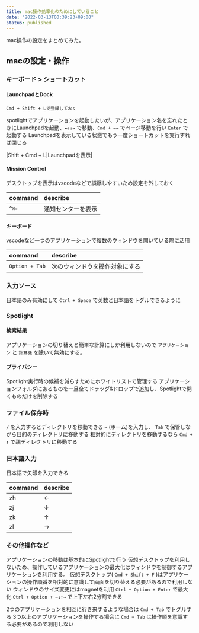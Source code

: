 ```yaml
---
title: mac操作効率化のためにしていること
date: "2022-03-13T00:39:23+09:00"
status: published
---
```


mac操作の設定をまとめてみた。

## macの設定・操作

### キーボード > ショートカット

#### LaunchpadとDock

`Cmd + Shift + Lで登録しておく`

spotlightでアプリケーションを起動したいが、アプリケーション名を忘れたときにLaunchpadを起動、`←↑↓→` で移動、`Cmd + ←→` でページ移動を行い `Enter` で起動する
Launchpadを表示している状態でもう一度ショートカットを実行すれば閉じる

|Shift + Cmd + L|Launchpadを表示|

#### Mission Control

デスクトップを表示はvscodeなどで誤爆しやすいため設定を外しておく

|command|describe|
|:--|:--|
|`^⌘←`|通知センターを表示|

#### キーボード

vscodeなど一つのアプリケーションで複数のウィンドウを開いている際に活用

|command|describe|
|:--|:--|
|`Option + Tab`|次のウィンドウを操作対象にする|

### 入力ソース

日本語のみ有効にして `Ctrl + Space` で英数と日本語をトグルできるように

### Spotlight

#### 検索結果

アプリケーションの切り替えと簡単な計算にしか利用しないので `アプリケーション` と `計算機` を除いて無効にする。

#### プライバシー

Spotlight実行時の候補を減らすためにホワイトリストで管理する
アプリケーションフォルダにあるものを一旦全てドラッグ&ドロップで追加し、Spotlightで開くものだけを削除する

### ファイル保存時

 `/` を入力するとディレクトリを移動できる
`~` (ホーム)を入力し、 `Tab` で保管しながら目的のディレクトリに移動する
相対的にディレクトリを移動するなら `Cmd + ↑` で親ディレクトリに移動する

### 日本語入力
  
日本語で矢印を入力できる

|command|describe|
|:--|:--|
|zh|←|
|zj|↓|
|zk|↑|
|zl|→|

### その他操作など

アプリケーションの移動は基本的にSpotlightで行う
仮想デスクトップを利用しないため、操作しているアプリケーションの最大化はウィンドウを制御するアプリケーションを利用する。 仮想デスクトップ( `Cmd + Shift + F` )はアプリケーションの操作順番を相対的に意識して画面を切り替える必要があるので利用しない
ウィンドウのサイズ変更にはmagnetを利用
`Ctrl + Option + Enter` で最大化 `Ctrl + Option + ←↓↑→` で上下左右2分割できる

2つのアプリケーションを相互に行き来するような場合は `Cmd + Tab` でトグルする
3つ以上のアプリケーションを操作する場合に `Cmd + Tab` は操作順を意識する必要があるので利用しない
